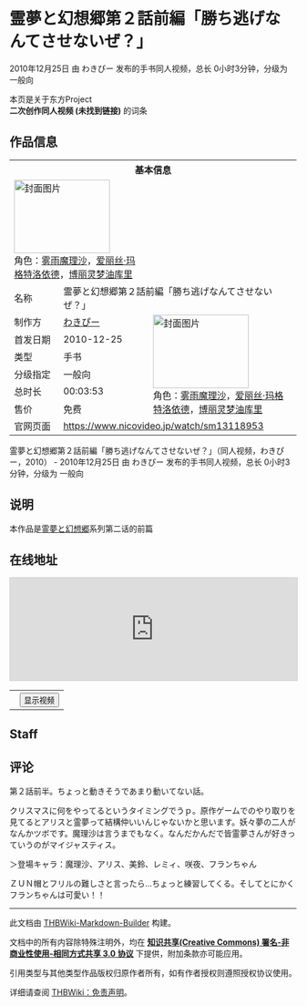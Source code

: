 # 霊夢と幻想郷第２話前編「勝ち逃げなんてさせないぜ？」

<!-- source html: G:\repos\THBWiki-Markdown-Builder\THBWikiMarkdown\Temp\main\6\69\ns0%3A%E9%9C%8A%E5%A4%A2%E3%81%A8%E5%B9%BB%E6%83%B3%E9%83%B7%E7%AC%AC%EF%BC%92%E8%A9%B1%E5%89%8D%E7%B7%A8%E3%80%8C%E5%8B%9D%E3%81%A1%E9%80%83%E3%81%92%E3%81%AA%E3%82%93%E3%81%A6%E3%81%95%E3%81%9B%E3%81%AA%E3%81%84%E3%81%9C%EF%BC%9F%E3%80%8D.html -->

2010年12月25日 由 わきぴー  发布的手书同人视频，总长 0小时3分钟，分级为 一般向

本页是关于东方Project  
 **二次创作同人视频 (未找到链接)** 的词条
## 作品信息

<table><tbody><tr><th colspan="3">基本信息</th></tr><tr><td class="cover-artwork-mobile" colspan="2"><a href="/%E6%96%87%E4%BB%B6:%E9%9C%8A%E5%A4%A2%E3%81%A8%E5%B9%BB%E6%83%B3%E9%83%B7%E7%AC%AC%EF%BC%92%E8%A9%B1%E5%89%8D%E7%B7%A8%E3%80%8C%E5%8B%9D%E3%81%A1%E9%80%83%E3%81%92%E3%81%AA%E3%82%93%E3%81%A6%E3%81%95%E3%81%9B%E3%81%AA%E3%81%84%E3%81%9C%EF%BC%9F%E3%80%8D%E5%B0%81%E9%9D%A2.jpg" class="image" title="封面图片"><img alt="封面图片" src="https://upload.thwiki.cc/5/51/%E9%9C%8A%E5%A4%A2%E3%81%A8%E5%B9%BB%E6%83%B3%E9%83%B7%E7%AC%AC%EF%BC%92%E8%A9%B1%E5%89%8D%E7%B7%A8%E3%80%8C%E5%8B%9D%E3%81%A1%E9%80%83%E3%81%92%E3%81%AA%E3%82%93%E3%81%A6%E3%81%95%E3%81%9B%E3%81%AA%E3%81%84%E3%81%9C%EF%BC%9F%E3%80%8D%E5%B0%81%E9%9D%A2.jpg" decoding="async" loading="lazy" width="168" height="129" data-file-width="130" data-file-height="100"></a><div class="cover-char">角色：<a href="./雾雨魔理沙.md" title="雾雨魔理沙">雾雨魔理沙</a>，<a href="./爱丽丝·玛格特洛依德.md" title="爱丽丝·玛格特洛依德">爱丽丝·玛格特洛依德</a>，<a href="/%E9%A6%92%E9%A6%92%E6%9D%A5#博丽灵梦" title="馒馒来">博丽灵梦油库里</a></div></td>
</tr><tr><td class="label">名称</td><td colspan="2"> 霊夢と幻想郷第２話前編「勝ち逃げなんてさせないぜ？」 </td></tr><tr><td class="label">制作方</td><td><a href="./わきぴー.md" title="わきぴー">わきぴー</a></td><td class="cover-artwork" rowspan="6" style="min-width:168px;"><a href="/%E6%96%87%E4%BB%B6:%E9%9C%8A%E5%A4%A2%E3%81%A8%E5%B9%BB%E6%83%B3%E9%83%B7%E7%AC%AC%EF%BC%92%E8%A9%B1%E5%89%8D%E7%B7%A8%E3%80%8C%E5%8B%9D%E3%81%A1%E9%80%83%E3%81%92%E3%81%AA%E3%82%93%E3%81%A6%E3%81%95%E3%81%9B%E3%81%AA%E3%81%84%E3%81%9C%EF%BC%9F%E3%80%8D%E5%B0%81%E9%9D%A2.jpg" class="image" title="封面图片"><img alt="封面图片" src="https://upload.thwiki.cc/5/51/%E9%9C%8A%E5%A4%A2%E3%81%A8%E5%B9%BB%E6%83%B3%E9%83%B7%E7%AC%AC%EF%BC%92%E8%A9%B1%E5%89%8D%E7%B7%A8%E3%80%8C%E5%8B%9D%E3%81%A1%E9%80%83%E3%81%92%E3%81%AA%E3%82%93%E3%81%A6%E3%81%95%E3%81%9B%E3%81%AA%E3%81%84%E3%81%9C%EF%BC%9F%E3%80%8D%E5%B0%81%E9%9D%A2.jpg" decoding="async" loading="lazy" width="168" height="129" data-file-width="130" data-file-height="100"></a><div class="cover-char">角色：<a href="./雾雨魔理沙.md" title="雾雨魔理沙">雾雨魔理沙</a>，<a href="./爱丽丝·玛格特洛依德.md" title="爱丽丝·玛格特洛依德">爱丽丝·玛格特洛依德</a>，<span class="smw-subobject-entity"><a href="/%E9%A6%92%E9%A6%92%E6%9D%A5#博丽灵梦" title="馒馒来">博丽灵梦油库里</a></span></div></td>
</tr><tr><td class="label">首发日期</td><td>2010-12-25</td></tr><tr><td class="label">类型</td><td>手书</td></tr><tr><td class="label">分级指定</td><td>一般向</td></tr><tr><td class="label">总时长</td><td>00:03:53</td></tr><tr><td class="label">售价</td><td>免费</td></tr>
<tr><td class="label">官网页面</td><td colspan="2"><a rel="nofollow" class="external free" href="https://www.nicovideo.jp/watch/sm13118953">https://www.nicovideo.jp/watch/sm13118953</a></td></tr></tbody></table>

霊夢と幻想郷第２話前編「勝ち逃げなんてさせないぜ？」（同人视频，わきぴー，2010） - 2010年12月25日 由 わきぴー  发布的手书同人视频，总长 0小时3分钟，分级为 一般向
## 说明
  
本作品是[霊夢と幻想郷](./霊夢と幻想郷.md)系列第二话的前篇
  

## 在线地址
  
<iframe width="100%" height="180" src="https://ext.nicovideo.jp/thumb/sm13118953" scrolling="no" style="border:solid 1px #CCC;" frameborder="0"><a href="http://www.nicovideo.jp/watch/sm13118953">,</a></iframe>



  

<table>
<tr><th style="text-align: center;"><a class="bilibili-title external text" target="_blank" rel="nofollow" style="margin: 0 0.4em 0 0.2em;"></a><input type="button" class="bilibili-toggle" value="显示视频" style="float: right;"></th></tr>
<tr class="bilibili-video" style="display: none;"><td></td></tr>
</table>





## Staff
## 评论

  
第２話前半。ちょっと動きそうであまり動いてない話。  

クリスマスに何をやってるというタイミングでうｐ。原作ゲームでのやり取りを見てるとアリスと霊夢って結構仲いいんじゃないかと思います。妖々夢の二人がなんかツボです。魔理沙は言うまでもなく。なんだかんだで皆霊夢さんが好きっていうのがマイジャスティス。  

  

＞登場キャラ：魔理沙、アリス、美鈴、レミィ、咲夜、フランちゃん  

ＺＵＮ帽とフリルの難しさと言ったら…ちょっと練習してくる。そしてとにかくフランちゃんは可愛い！！
  







---

此文档由 [THBWiki-Markdown-Builder](https://github.com/Delsin-Yu/THBWiki-Markdown-Builder) 构建。

文档中的所有内容除特殊注明外，均在 [**知识共享(Creative Commons) 署名-非商业性使用-相同方式共享 3.0 协议**](https://creativecommons.org/licenses/by-sa/3.0/deed.zh-hans) 下提供，附加条款亦可能应用。

引用类型与其他类型作品版权归原作者所有，如有作者授权则遵照授权协议使用。

详细请查阅 [THBWiki：免责声明](https://thbwiki.cc/THBWiki:%E5%85%8D%E8%B4%A3%E5%A3%B0%E6%98%8E)。

